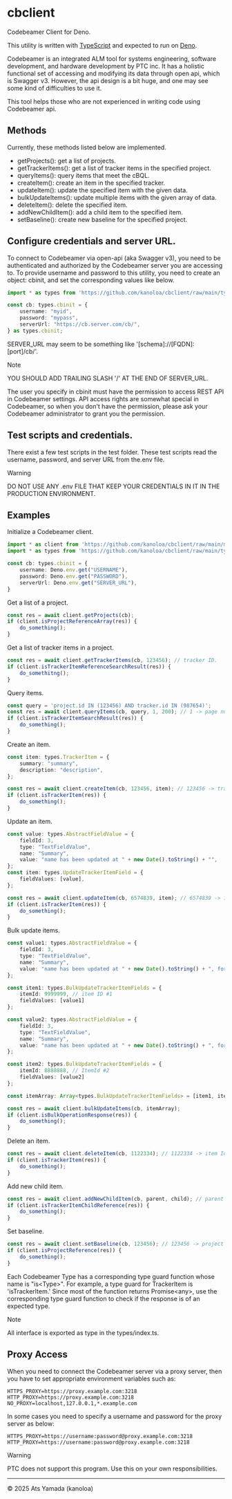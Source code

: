 # cbclient

Codebeamer Client for Deno.

This utility is written with [TypeScript](https://www.typescriptlang.org) and expected to run on [Deno](https://deno.com).

Codebeamer is an integrated ALM tool for systems engineering, software development, and hardware development by PTC inc.
It has a holistic functional set of accessing and modifying its data through open api, which is Swagger v3.
However, the api design is a bit huge, and one may see some kind of difficulties to use it.

This tool helps those who are not experienced in writing code using Codebeamer api.

## Methods
Currently, these methods listed below are implemented.

- getProjects(): get a list of projects.
- getTrackerItems(): get a list of tracker items in the specified project.
- queryItems(): query items that meet the cBQL.
- createItem(): create an item in the specified tracker.
- updateItem(): update the specified item with the given data.
- bulkUpdateItems(): update multiple items with the given array of data.
- deleteItem(): delete the specified item.
- addNewChildItem(): add a child item to the specified item.
- setBaseline(): create new baseline for the specified project.

## Configure credentials and server URL.
To connect to Codebeamer via open-api (aka Swagger v3), you need to be authenticated and authorized by
the Codebeamer server you are accessing to. To provide username and password to this utility, you need to
create an object: cbinit, and set the corresponding values like below.
```ts
import * as types from 'https://github.com/kanoloa/cbclient/raw/main/types/index.ts';

const cb: types.cbinit = {
    username: "myid",
    password: "mypass",
    serverUrl: "https://cb.server.com/cb/",
} as types.cbinit;
```
SERVER_URL may seem to be something like '[schema]://[FQDN]:[port]/cb/'.

>[!NOTE]
> YOU SHOULD ADD TRAILING SLASH '/' AT THE END OF SERVER_URL.

The user you specify in cbinit must have the permission to access REST API in Codebeamer settings.
API access rights are somewhat special in Codebeamer, so when you don't have the permission,
please ask your Codebeamer administrator to grant you the permission.

## Test scripts and credentials.

There exist a few test scripts in the test folder. These test scripts read the username, password, and server URL from
 the.env file.

> [!WARNING]
> DO NOT USE ANY .env FILE THAT KEEP YOUR CREDENTIALS IN IT IN THE PRODUCTION ENVIRONMENT.

## Examples
Initialize a Codebeamer client.
```ts
import * as client from 'https://github.com/kanoloa/cbclient/raw/main/mod.ts';
import * as types from 'https://github.com/kanoloa/cbclient/raw/main/types/index.ts';

const cb: types.cbinit = {
    username: Deno.env.get("USERNAME"),
    password: Deno.env.get("PASSWORD"),
    serverUrl: Deno.env.get("SERVER_URL"),
}

```
Get a list of a project.
```ts
const res = await client.getProjects(cb);
if (client.isProjectReferenceArray(res)) {
    do_something();
}
```
Get a list of tracker items in a project.
```ts
const res = await client.getTrackerItems(cb, 123456); // tracker ID.
if (client.isTrackerItemReferenceSearchResult(res)) {
    do_somethitng();
}
```
Query items.
```ts
const query = 'project.id IN (123456) AND tracker.id IN (987654)';
const res = await client.queryItems(cb, query, 1, 200); // 1 -> page number, 200 -> chunk size
if (client.isTrackerItemSearchResult(res)) {
    do_something();
}
```
Create an item.

```ts
const item: types.TrackerItem = {
    summary: "summary",
    description: "description",
};

const res = await client.createItem(cb, 123456, item); // 123456 -> tracker ID
if (client.isTrackerItem(res)) {
    do_something();
}
```
Update an item.
```ts
const value: types.AbstractFieldValue = {
    fieldId: 3,
    type: "TextFieldValue",
    name: "Summary",
    value: "name has been updated at " + new Date().toString() + "",
};
const item: types.UpdateTrackerItemField = {
    fieldValues: [value],
};

const res = await client.updateItem(cb, 6574839, item); // 6574839 -> item ID. 
if (client.isTrackerItem(res)) {
    do_something();
}
```
Bulk update items.
```ts
const value1: types.AbstractFieldValue = {
    fieldId: 3,
    type: "TextFieldValue",
    name: "Summary",
    value: "name has been updated at " + new Date().toString() + ", for value_1.",
};

const item1: types.BulkUpdateTrackerItemFields = {
    itemId: 9999999, // item ID #1
    fieldValues: [value1]
};

const value2: types.AbstractFieldValue = {
    fieldId: 3,
    type: "TextFieldValue",
    name: "Summary",
    value: "name has been updated at " + new Date().toString() + ", for value_2.",
};

const item2: types.BulkUpdateTrackerItemFields = {
    itemId: 8888888, // ItemId #2
    fieldValues: [value2]
};

const itemArray: Array<types.BulkUpdateTrackerItemFields> = [item1, item2];

const res = await client.bulkUpdateItems(cb, itemArray);
if (client.isBulkOperationResponse(res)) {
    do_something();
}
```
Delete an item.
```ts
const res = await client.deleteItem(cb, 1122334); // 1122334 -> item Id.
if (client.isTrackerItem(res)) {
    do_something();
}
```
Add new child item.
```ts
const res = await client.addNewChildItem(cb, parent, child); // parent -> parent item ID, child -> child item ID.
if (client.isTrackerItemChildReference(res)) {
    do_something();
}
```
Set baseline.
```ts
const res = await client.setBaseline(cb, 123456); // 123456 -> project ID.
if (client.isProjectReference(res)) {
    do_something();
}
```
Each Codebeamer Type has a corresponding type guard function whose name is "is\<Type\>". 
For example, a type guard for TrackerItem is 'isTrackerItem.'
Since most of the function returns Promise\<any\>, use the corresponding type guard function
to check if the response is of an expected type.

> [!NOTE]
> All interface is exported as type in the types/index.ts.

## Proxy Access
When you need to connect the Codebeamer server via a proxy server, then you have to set 
 appropriate environment variables such as:
```dotenv
HTTPS_PROXY=https://proxy.example.com:3218
HTTP_PROXY=https://proxy.example.com:3218
NO_PROXY=localhost,127.0.0.1,*.example.com
```
In some cases you need to specify a username and password for the proxy server as below:
```dotenv
HTTPS_PROXY=https://username:password@proxy.example.com:3218
HTTP_PROXY=https://username:password@proxy.example.com:3218
```

> [!WARNING]
> PTC does not support this program. Use this on your own responsibilities.

----
&copy; 2025 Ats Yamada (kanoloa)






